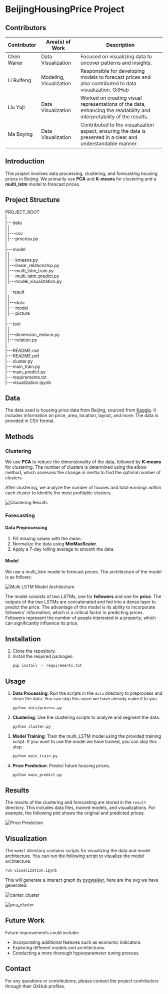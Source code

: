 # BeijingHousingPrice Project

## Contributors

| Contributor    | Area(s) of Work          | Description                                                                                                                                          |
|----------------|--------------------------|------------------------------------------------------------------------------------------------------------------------------------------------------|
| Chen Waner     | Data Visualization       | Focused on visualizing data to uncover patterns and insights.                                                                                         |
| Li Ruifeng     | Modeling, Visualization  | Responsible for developing models to forecast prices and also contributed to data visualization. [GitHub](https://github.com/Ruibao996)                 |
| Liu Yuji       | Data Visualization       | Worked on creating visual representations of the data, enhancing the readability and interpretability of the results.                                  |
| Ma Boying      | Data Visualization       | Contributed to the visualization aspect, ensuring the data is presented in a clear and understandable manner.                                           |



## Introduction
This project involves data processing, clustering, and forecasting housing prices in Beijing. We primarily use **PCA** and **K-means** for clustering and a **multi_lstm** model to forecast prices.

## Project Structure

PROJECT_ROOT \
|  \
|---data \
|    | \
|    |---csv \
|    |---process.py \
|   \
|---model \
|    | \
|    |---kmeans.py \
|    |---linear_relationship.py \
|    |---multi_lstm_train.py \
|    |---multi_lstm_predict.py \
|    |---model_visualization.py \
|    \
|---result \
|    | \
|    |---data \
|    |---model \
|    |---picture \
| \
|---tool \
|    | \
|    |---dimension_reduce.py \
|    |---relation.py \
| \
|---README.md \
|---README.pdf \
|---cluster.py \
|---main_train.py \
|---main_predict.py \
|---requirements.txt \
|---visualization.ipynb 


## Data
The data used is housing price data from Beijing, sourced from [Kaggle](https://www.kaggle.com/datasets/ruiqurm/lianjia). It includes information on price, area, location, layout, and more. The data is provided in CSV format.

## Methods
### Clustering
We use **PCA** to reduce the dimensionality of the data, followed by **K-means** for clustering. The number of clusters is determined using the elbow method, which assesses the change in inertia to find the optimal number of clusters. 

After clustering, we analyze the number of houses and total earnings within each cluster to identify the most profitable clusters.

![Clustering Results](./result/picture/pca_cluster_visualization_4.png "Clustering Results")
### Forecasting
#### Data Preprocessing
1. Fill missing values with the mean.
2. Normalize the data using **MinMaxScaler**.
3. Apply a 7-day rolling average to smooth the data.

#### Model
We use a multi_lstm model to forecast prices. The architecture of the model is as follows:

![Multi LSTM Model Architecture](./result/picture/lstm_model_visualization.png "Multi LSTM Model Architecture")

The model consists of two LSTMs, one for **followers** and one for **price**. The outputs of the two LSTMs are concatenated and fed into a dense layer to predict the price. The advantage of this model is its ability to incorporate followers' information, which is a critical factor in predicting prices. Followers represent the number of people interested in a property, which can significantly influence its price.

## Installation
1. Clone the repository.
2. Install the required packages:
    ```bash
    pip install -r requirements.txt
    ```

## Usage
1. **Data Processing**: Run the scripts in the `data` directory to preprocess and clean the data. You can skip this since we have already make it to you.
   
    ```bash
    python data/process.py
    ```
2. **Clustering**: Use the clustering scripts to analyze and segment the data.
    ```bash
    python cluster.py
    ```
3. **Model Training**: Train the multi_LSTM model using the provided training script. If you want to use the model we have trained, you can skip this step.
   
    ```bash
    python main_train.py
    ```
4. **Price Prediction**: Predict future housing prices.
   
    ```bash
    python main_predict.py
    ```

## Results
The results of the clustering and forecasting are stored in the `result` directory. This includes data files, trained models, and visualizations. For example, the following plot shows the original and predicted prices:

![Price Prediction](./result/picture/price_prediction_average.png)

## Visualization
The `model` directory contains scripts for visualizing the data and model architecture. You can run the following script to visualize the model architecture:

```bash
run visualization.ipynb
```

This will generate a interact graph by [pygwalker](https://kanaries.net/pygwalker), here are the svg we have generated:

![center_cluster](./result/picture/vis_center.png)

![pca_cluster](./result/picture/pca_cluster.png)

## Future Work
Future improvements could include:
- Incorporating additional features such as economic indicators.
- Exploring different models and architectures.
- Conducting a more thorough hyperparameter tuning process.

## Contact
For any questions or contributions, please contact the project contributors through their GitHub profiles.
